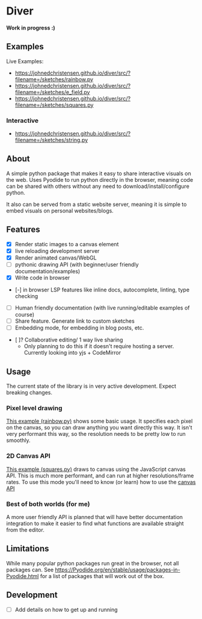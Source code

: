 # Diver
**Work in progress :)**

## Examples

Live Examples:
- https://johnedchristensen.github.io/diver/src/?filename=/sketches/rainbow.py
- https://johnedchristensen.github.io/diver/src/?filename=/sketches/e_field.py
- https://johnedchristensen.github.io/diver/src/?filename=/sketches/squares.py
### Interactive
- https://johnedchristensen.github.io/diver/src/?filename=/sketches/string.py
## About
A simple python package that makes it easy to share interactive visuals on the web.
Uses Pyodide to run python directly in the browser, meaning code can be shared with others without any need to download/install/configure python. 

It also can be served from a static website server, meaning it is simple to embed visuals on personal websites/blogs.

## Features
- [x] Render static images to a canvas element
- [x] live reloading development server
- [x] Render animated canvas/WebGL
- [ ] pythonic drawing API (with beginner/user friendly documentation/examples)
- [x] Write code in browser
- [-] in browser LSP features like inline docs, autocomplete, linting, type checking
- [ ] Human friendly documentation (with live running/editable examples of course)
- [ ] Share feature. Generate link to custom sketches
- [ ] Embedding mode, for embedding in blog posts, etc.
- [ ]? Collaborative editing/ 1 way live sharing 
    - Only planning to do this if it doesn't require hosting a server. Currently looking into yjs + CodeMirror

## Usage
The current state of the library is in very active development. Expect breaking changes.
### Pixel level drawing
[This example (rainbow.py)](https://johnedchristensen.github.io/diver/src/?filename=rainbow.py) shows some basic usage. It specifies each pixel on the canvas, so you can draw anything you want directly this way. It isn't very performant this way, so the resolution needs to be pretty low to run smoothly.

### 2D Canvas API

[This example (squares.py)](https://johnedchristensen.github.io/diver/src/?filename=squares.py) draws to canvas using the JavaScript canvas API. This is much more performant, and can run at higher resolutions/frame rates. To use this mode you'll need to know (or learn) how to use the [canvas API](https://developer.mozilla.org/en-US/docs/Web/API/Canvas_API)

### Best of both worlds (for me)

A more user friendly API is planned that will have better documentation integration to make it easier to find what functions are available straight from the editor.


## Limitations

While many popular python packages run great in the browser, not all packages can. See https://Pyodide.org/en/stable/usage/packages-in-Pyodide.html for a list of packages that will work out of the box.

## Development
- [ ] Add details on how to get up and running
